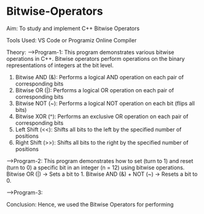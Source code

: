 # Bitwise-Operators
Aim: To study and implement C++ Bitwise Operators

Tools Used: VS Code or Programiz Online Compiler

Theory: -->Program-1: This program demonstrates various bitwise operations in C++. Bitwise operators perform operations on the binary representations of integers at the bit level.

1. Bitwise AND (&): Performs a logical AND operation on each pair of corresponding bits
2. Bitwise OR (|): Performs a logical OR operation on each pair of corresponding bits
3. Bitwise NOT (~): Performs a logical NOT operation on each bit (flips all bits)
4. Bitwise XOR (^): Performs an exclusive OR operation on each pair of corresponding bits
5. Left Shift (<<): Shifts all bits to the left by the specified number of positions
6. Right Shift (>>): Shifts all bits to the right by the specified number of positions


-->Program-2: This program demonstrates how to set (turn to 1) and reset (turn to 0) a specific bit in an integer (n = 12) using bitwise operations.
      Bitwise OR (|) → Sets a bit to 1.
      Bitwise AND (&) + NOT (~) → Resets a bit to 0.


-->Program-3: 

Conclusion: Hence, we used the Bitwise Operators for performing 
